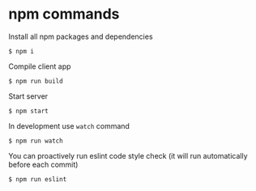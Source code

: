 # npm commands

Install all npm packages and dependencies

```
$ npm i
```

Compile client app

```
$ npm run build
```

Start server

```
$ npm start
```

In development use `watch` command

```
$ npm run watch
```

You can proactively run eslint code style check (it will run automatically before each commit)

```
$ npm run eslint
```
